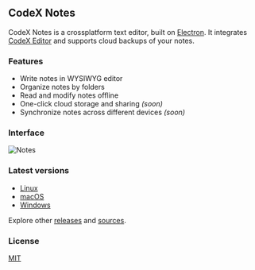 ## CodeX Notes

CodeX Notes is a crossplatform text editor, built on [Electron](https://github.com/atom/electron). It integrates [CodeX Editor](https://github.com/codex-team/editor) and supports cloud backups of your notes.

### Features

* Write notes in WYSIWYG editor
* Organize notes by folders
* Read and modify notes offline
* One-click cloud storage and sharing *(soon)*
* Synchronize notes across different devices *(soon)*

### Interface

![Notes](https://capella.pics/23c6960f-3c5b-44a2-a10a-e52a658a522c)

### Latest versions

* [Linux](https://github.com/codex-team/codex.notes/releases/download/v1.0/codex.notes_1.0.0_amd64.deb)
* [macOS](https://github.com/codex-team/codex.notes/releases/download/v2.0.2/codex.notes-2.0.2.dmg)
* [Windows](https://github.com/codex-team/codex.notes/releases/download/v2.0.2/codex.notes-setup-2.0.2.exe)

Explore other [releases](https://github.com/codex-team/codex.notes/releases) and [sources](https://github.com/codex-team/codex.notes/archive/v1.0.zip).

### License

[MIT](https://github.com/codex-team/codex.notes/blob/master/LICENSE)

